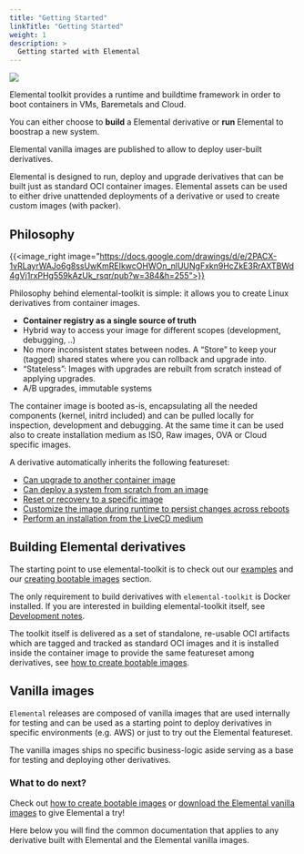 ```yaml
---
title: "Getting Started"
linkTitle: "Getting Started"
weight: 1
description: >
  Getting started with Elemental
---
```


![](https://docs.google.com/drawings/d/e/2PACX-1vRSuocC4_2rHeJAWW2vqinw_EZeZxTzJFo5ZwnJaL_sdKab_R_OsCTLT_LFh1_L5fUcA_2i9FIe-k69/pub?w=1223&h=691)


Elemental toolkit provides a runtime and buildtime framework in order to boot containers in VMs, Baremetals and Cloud.

You can either choose to **build** a Elemental derivative or **run** Elemental to boostrap a new system.

Elemental vanilla images are published to allow to deploy user-built derivatives. 

Elemental is designed to run, deploy and upgrade derivatives that can be built just as standard OCI container images. Elemental assets can be used to either drive unattended deployments of a derivative or used to create custom images (with packer).

## Philosophy

{{<image_right image="https://docs.google.com/drawings/d/e/2PACX-1vRLayrWAJo6g8ssUwKmREIkwcOHWOn_nlUUNgFxkn9HcZkE3RrAXTBWd4gVj1rxPHg559kAzUk_rsqr/pub?w=384&h=255">}}

Philosophy behind elemental-toolkit is simple: it allows you to create Linux derivatives from container images.

- **Container registry as a single source of truth**
- Hybrid way to access your image for different scopes (development, debugging, ..)
- No more inconsistent states between nodes. A “Store” to keep your (tagged) shared states where you can rollback and upgrade into.
- “Stateless”: Images with upgrades are rebuilt from scratch instead of applying upgrades. 
- A/B upgrades, immutable systems

The container image is booted as-is, encapsulating all the needed components (kernel, initrd included) and can be pulled locally for inspection, development and debugging. At the same time it can be used also to create installation medium as ISO, Raw images, OVA or Cloud specific images.

A derivative automatically inherits the following featureset:
- [Can upgrade to another container image](./upgrading)
- [Can deploy a system from scratch from an image](./deploy)
- [Reset or recovery to a specific image](./recovery)
- [Customize the image during runtime to persist changes across reboots](../customizing/runtime_persistent_changes)
- [Perform an installation from the LiveCD medium](./booting)

## Building Elemental derivatives

The starting point to use elemental-toolkit is to check out our [examples](https://github.com/rancher/elemental-toolkit/tree/master/examples) and our [creating bootable images](../creating-derivatives/creating_bootable_images) section.

The only requirement to build derivatives with `elemental-toolkit` is Docker installed. If you are interested in building elemental-toolkit itself, see [Development notes](../development).

The toolkit itself is delivered as a set of standalone, re-usable OCI artifacts which are tagged and tracked as standard OCI images and it is installed inside the container image to provide the same featureset among derivatives, see [how to create bootable images](../creating-derivatives/creating_bootable_images).

## Vanilla images

`Elemental` releases are composed of vanilla images that are used internally for testing and can be used as a starting point to deploy derivatives in specific environments (e.g. AWS) or just to try out the Elemental featureset. 

The vanilla images ships no specific business-logic aside serving as a base for testing and deploying other derivatives.

### What to do next?

Check out [how to create bootable images](../creating-derivatives/creating_bootable_images) or [download the Elemental vanilla images](../getting-started/download) to give Elemental a try!

Here below you will find the common documentation that applies to any derivative built with Elemental and the Elemental vanilla images.
